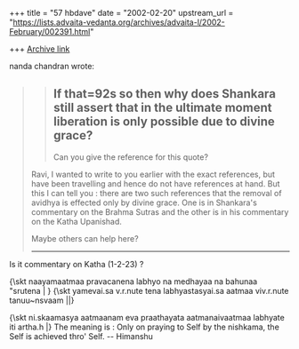 +++
title = "57 hbdave"
date = "2002-02-20"
upstream_url = "https://lists.advaita-vedanta.org/archives/advaita-l/2002-February/002391.html"

+++
[Archive link](https://lists.advaita-vedanta.org/archives/advaita-l/2002-February/002391.html)

nanda chandran wrote:

> >If that=92s so then why does Shankara still assert that in the ultimate
> >moment liberation is only possible due to divine grace?
> >---------
> >
> >Can you give the reference for this quote?
>
> Ravi, I wanted to write to you earlier with the exact references, but have
> been travelling and hence do not have references at hand. But this I can
> tell you : there are two such references that the removal of avidhya is
> effected only by divine grace. One is in Shankara's commentary on the Brahma
> Sutras and the other is in his commentary on the Katha Upanishad.
>
> Maybe others can help here?
>
> _________________________________________________________________

Is it commentary on Katha (1-2-23) ?

{\skt naayamaatmaa pravacanena labhyo na medhayaa na bahunaa "srutena | }
{\skt yamevai.sa v.r.nute tena labhyastasyai.sa aatmaa viv.r.nute tanuu~nsvaam
||}

{\skt ni.skaamasya aatmaanam eva praathayata aatmanaivaatmaa labhyate iti
artha.h |}
The meaning is : Only on  praying to Self by the nishkama, the Self is
achieved  thro' Self.
-- Himanshu

